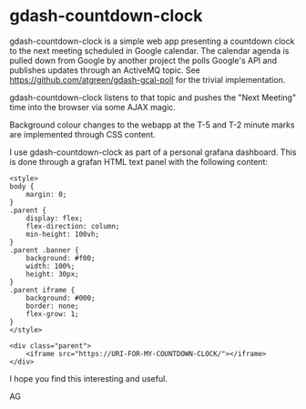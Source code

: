 # gdash-countdown-clock

gdash-countdown-clock is a simple web app presenting a countdown clock
to the next meeting scheduled in Google calendar.  The calendar agenda
is pulled down from Google by another project the polls Google's API
and publishes updates through an ActiveMQ topic.  See
https://github.com/atgreen/gdash-gcal-poll for the trivial
implementation.

gdash-countdown-clock listens to that topic and pushes the "Next
Meeting" time into the browser via some AJAX magic.

Background colour changes to the webapp at the T-5 and T-2 minute
marks are implemented through CSS content.

I use gdash-countdown-clock as part of a personal grafana dashboard.
This is done through a grafan HTML text panel with the following
content:

    <style>
    body {
        margin: 0;
    }
    .parent {
        display: flex;
        flex-direction: column;
        min-height: 100vh;
    }
    .parent .banner {
        background: #f00;
        width: 100%;
        height: 30px;
    }
    .parent iframe {
        background: #000;
        border: none;
        flex-grow: 1;
    }
    </style>
    
    <div class="parent">
        <iframe src="https://URI-FOR-MY-COUNTDOWN-CLOCK/"></iframe>
    </div>

I hope you find this interesting and useful.

AG
